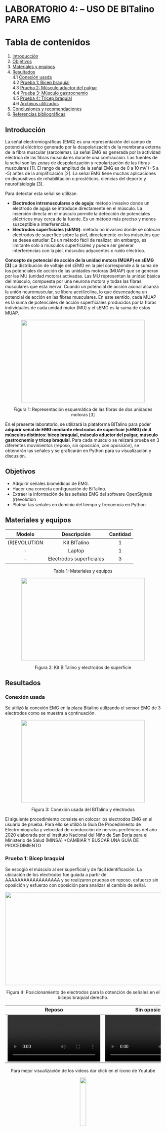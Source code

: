 # **LABORATORIO 4: – USO DE BITalino PARA EMG**
# **Tabla de contenidos**

1. [Introducción](#id1)
2. [Objetivos](#id2)
3. [Materiales y equipos](#id3)
4. [Resultados](#id4)\
   4.1 [Conexión usada](#id5)\
   4.2 [Prueba 1: Bícep braquial](#id6)\
   4.3 [Prueba 2: Músculo aductor del pulgar](#id7)\
   4.4 [Prueba 3: Músculo gastrocnemio](#id8)\
   4.5 [Prueba 4: Tricep braquial](#id9)\
   4.6 [Archivos utilizados](#id10)
6. [Conclusiones y recomendaciones](#id11)
6. [Referencias bibliográficas](#id12)

## **Introducción** <a name="id1"></a>
La señal electromiográficas (EMG) es una representación del campo de potencial eléctrico generado por la despolarización de la membrana externa de la fibra muscular (sarcolema). La señal EMG es generada por la actividad eléctrica de las fibras musculares durante una contracción. Las fuentes de la señal son las zonas de despolarización y repolarización de las fibras musculares [1]. El rango de amplitud de la señal EMG es de 0 a 10 mV (+5 a -5) antes de la amplificación [2]. La señal EMG tiene muchas aplicaciones en dispositivos de rehabilitación o prostéticos, ciencias del deporte y neurofisiología [3].

Para detectar esta señal se utilizan:
- **Electrodos intrsmusculares o de aguja**: método invasivo donde un electrodo de aguja se introduce directamente en el músculo. La inserción directa en el músculo permite la detección de potenciales eléctricos muy cerca de la fuente. Es un método más preciso y menos susceptible a interferencias.  
- **Electrodos superficiales (sEMG)**: método no invasivo donde se colocan electrodos de superfice sobre la piel, directamente en los músculos que se desea estudiar. Es un método fácil de realizar; sin embargo, es limitante solo a músculos superficiales y puede ser generar interferencias con la piel, músculos adyacentes o ruido eléctrico.

**Concepto de potencial de acción de la unidad motora (MUAP) en sEMG [3]**
La distribución de voltaje del sEMG en la piel corresponde a la suma de los potenciales de acción de las unidades motoras (MUAP) que se generan por las MU (unidad motora) activadas. Las MU representan la unidad básica del músculo, compuesta por una neurona motora y todas las fibras musculares que esta inerva. Cuando un potencial de acción axonal alcanza la unión neuromuscular, se libera acetilcolina, lo que desencadena un potencial de acción en las fibras musculares. En este sentido, cada MUAP es la suma de potenciales de acción superficiales producidos por la fibras individuales de cada unidad motor (MU) y el sEMG es la suma de estos MUAP.

<p align="justify">
<p align="center"><img src="../../../Otros/Imagenes/Lab4_EMG/MUAP.png" width="400" height="266"></p>
<div align="center"> Figura 1: Representación esquemática de las fibras de dos unidades motoras [3]</i></div>
<p>

En el presente laboratorio, se utilizará la plataforma BITalino para poder **adquirir señal de EMG mediante electrodos de superficie (sEMG) de 4 músculos distintos: bícep braquial, músculo aductor del pulgar, músculo gastrocnemio y tricep braquial**. Para cada músculo se relizará prueba en 3 diferentes movimientos (reposo, sin oposición, con oposición), se obtendrán las señales y se graficarán en Python para su visualización y discusión.

## **Objetivos** <a name="id2"></a>
* Adquirir señales biomédicas de EMG.
* Hacer una correcta configuración de BiTalino.
* Extraer la información de las señales EMG del software OpenSignals (r)evolution
* Plotear las señales en dominio del tiempo y frecuencia en Python

## **Materiales y equipos** <a name="id3"></a>
<div align="center">

|  **Modelo**  | **Descripción** | **Cantidad** |
|:------------:|:---------------:|:------------:|
| (R)EVOLUTION |   Kit BITalino  |       1      |
|       -      |      Laptop     |       1      |
|       -      |    Electrodos superficiales   |       3      |
<div align="center"> Tabla 1: Materiales y equipos</i></div>


</div>

<p align="justify">
<p align="center"><img src="../../../Otros/Imagenes/Lab4_EMG/image_materiales.jpg" width="400" height="266"></p>
<div align="center">Figura 2: Kit BITalino y electrodos de superficie</i></div>
</p>


## **Resultados** <a name="id4"></a>
### **Conexión usada** <a name="id5"></a>
Se utilizó la conexión EMG en la placa Bitalino utilizando el sensor EMG de 3 electrodos como se muestra a continuación.
<p align="justify">
<p align="center"><img src="../../../Otros/Imagenes/Lab4_EMG/bitalino.jpg" width="400" height="266"></p>
<div align="center">Figura 3: Conexión usada del BITalino y electrodos</i></div>
</p>


El siguiente procedimiento consiste en colocar los electrodos EMG en el usuario de prueba. Para ello se utilizó la Guía De Procedimiento de Electromiografía y velocidad de conducción de nervios periféricos del año 2020 elaborada por el Instituto Nacional del Niño de San Borja para el Ministerio de Salud (MINSA) *CAMBIAR Y BUSCAR UNA GUIA DE PROCEDIMIENTO 

### **Prueba 1: Bícep braquial** <a name="id6"></a>
Se escogió el músculo al ser superficial y de fácil identificación. La ubicación de los electrodos fue guiada a partir de AAAAAAAAAAAAAAAAAA y se realizaron pruebas en reposo, esfuerzo sin oposición y esfuerzo con oposición para analizar el cambio de señal.
<p align="justify">
<p align="center"><img src="../../../Otros/Imagenes/Lab4_EMG/Biceps1.jpg" width="600" height="300"></p>
<div align="center">Figura 4: Posicionamiento de electrodos para la obtención de señales en el bíceps braquial derecho.</i></div>
</p>

<div align="center">
   
|  **Reposo**  | **Sin oposición** | **Con oposición** |
|:------------:|:---------------:|:------------:|
|<video src="https://user-images.githubusercontent.com/b49875f0-82ef-4d27-a2aa-e8e5e6103e9a.mp4"></video>|<video src="https://user-images.githubusercontent.com/092f3871-e25f-4d7b-a778-03641931fcaf.mp4"></video>|<video src= "https://user-images.githubusercontent.com/36d881ed-29d1-4178-844e-4b9741314f90.mp4"></video>|

<p align="justify">
<div align="center">Para mejor visualización de los videos dar click en el ícono de Youtube</i></div>
</p>  

[<img src="https://cdn.icon-icons.com/icons2/1713/PNG/512/iconfinder-videologoplayicon-3993847_112649.png" width="20%" height="20%">](https://www.youtube.com/playlist?list=PLKyz-4YrUo3Q4-50zDqIl1RbkGDer-eyK)
</div>

- ### **Ploteo de la señal en Python: Dominio del tiempo y frecuencia**
   A coninuación se muestran la data obtenida en el dominio del tiempo y dominio de la frecuencia
   - Reposo
     <p align="justify">
     <p align="center"><img src="../../../Otros/Imagenes/Lab4_EMG/Biceps_graficas_reposo.jpg" width="650" height="500"></p>
     </p>
   - Sin oposición
     <p align="justify">
     <p align="center"><img src="../../../Otros/Imagenes/Lab4_EMG/Biceps_graficas_sin_oposicion.jpg" width="650" height="500"></p>
     </p>
   - Con oposición
     <p align="justify">
     <p align="center"><img src="../../../Otros/Imagenes/Lab4_EMG/Biceps_graficas_oposicion.jpg" width="650" height="500"></p>
(Resumen y explicación de la señal ploteada)

### **Prueba 2: Músculo aductor del pulgar** <a name="id7"></a>
El músculo abductor corto del pulgar (ACP) pertenece al primer plano muscular subfascial de la región tenar de gran importancia en los movimientos del pulgar. 
La ubicación de los electrodos fue la siguiente según la GUÍA DE PROCEDIMIENTO DE ELECTROMIOGRAFÍA Y VELOCIDAD DE CONDUCCIÓN DE NERVIOS PERIFÉRICOS del Instituto Nacional del Niño de San Borja:
Electrodo activo (G1): Colocar sobre el centro del músculo abductor corto del pulgar 
(ACP), un tercio de la distancia entre el pliegue carpo metacarpiano y la articulación 
metacarpo falángica del pulgar (1er dedo). 
Electrodo de referencia (G2): Colocar sobre la articulación metacarpo falángico del 
primer dedo, distal al electrodo activo. 
Electrodo tierra: Colocado en el dorso de la mano.
<p align="justify">
<p align="center"><img src="../../../Otros/Imagenes/Lab4_EMG/aductor pulgar.jpg" width="650" height="250"></p>
<div align="center">Figura 5: Posicionamiento de electrodos para la obtención de señales en el mùculo aductor del pulgar derecho.</i></div>
</p>

<div align="center">
   
|  **Reposo**  | **Sin oposición** | **Con oposición** |
|:------------:|:---------------:|:------------:|
|<video src="https://user-images.githubusercontent.com/67a14538-64fe-4a2a-a8d6-a3e4a3f076d5.mp4"></video>|<video src="https://user-images.githubusercontent.com/af3715f6-c9ae-4d9e-88d6-e9c4592ccc69.mp4"></video>|<video src= "https://user-images.githubusercontent.com/077e5478-1f01-4cbe-a1b1-619135a5ab11.mp4"></video>|

<p align="justify">
<div align="center">Para mejor visualización de los videos dar click en el ícono de Youtube</i></div>
</p>  

[<img src="https://cdn.icon-icons.com/icons2/1713/PNG/512/iconfinder-videologoplayicon-3993847_112649.png" width="20%" height="20%">](https://www.youtube.com/playlist?list=PLKyz-4YrUo3R1rk6B5YFyBnburL7kmY8D)
</div>

- ### **Ploteo de la señal en Python: Dominio del tiempo y frecuencia**
   A coninuación se muestran la data obtenida en el dominio del tiempo y dominio de la frecuencia
   - Reposo
     <p align="justify">
     <p align="center"><img src="../../../Otros/Imagenes/Lab4_EMG/Pulgar_graficas_reposo.jpg" width="650" height="500"></p>
     </p>
   - Sin oposición
     <p align="justify">
     <p align="center"><img src="../../../Otros/Imagenes/Lab4_EMG/Pulgar_graficas_sin_oposicion.jpg" width="650" height="500"></p>
     </p>
   - Con oposición
     <p align="justify">
     <p align="center"><img src="../../../Otros/Imagenes/Lab4_EMG/Pulgar_graficas_oposicion.jpg" width="650" height="500"></p>
     </p>
(Resumen y explicación de la señal ploteada)

### **Prueba 3: Músculo gastrocnemio** <a name="id8"></a>
Descripción de prueba 3, fundamento de la señal adquirida (porque usaran ese grupo muscular de interes)
<p align="justify">
<p align="center"><img src="../../../Otros/Imagenes/Lab4_EMG/Gastrocnemio.jpg" width="700" height="400"></p>
<div align="center">Figura 6: Posicionamiento de electrodos para la obtención de señales en el músculo gastrocnemio derecho.</i></div>
</p>

<div align="center">
   
|  **Reposo**  | **Esfuerzo** | **Sobreesfuerzo sin oposición** |
|:------------:|:---------------:|:------------:|
|<video src="https://user-images.githubusercontent.com/27d392ad-a041-4e54-8f90-0a6b14e80f0f.mp4"></video>|<video src="https://user-images.githubusercontent.com/75a6c4f4-0524-44a8-b6da-cfe3df00bb69.mp4"></video>|<video src= "https://user-images.githubusercontent.com/68bb1c7a-39ac-415c-a21c-0ae45fc841b5.mp4"></video>|

<p align="justify">
<div align="center">Para mejor visualización de los videos dar click en el ícono de Youtube</i></div>
</p>  

[<img src="https://cdn.icon-icons.com/icons2/1713/PNG/512/iconfinder-videologoplayicon-3993847_112649.png" width="20%" height="20%">](https://www.youtube.com/playlist?list=PLKyz-4YrUo3RR13SN4Ai1WwyWk6ezuXg1)

</div>

- ### **Ploteo de la señal en Python: Dominio del tiempo y frecuencia**
   A coninuación se muestran la data obtenida en el dominio del tiempo y dominio de la frecuencia
   - Reposo
     <p align="justify">
     <p align="center"><img src="../../../Otros/Imagenes/Lab4_EMG/Gastronecmio_graficas_reposo.jpg" width="650" height="500"></p>
     </p>
   - Esfuerzo
     <p align="justify">
     <p align="center"><img src="../../../Otros/Imagenes/Lab4_EMG/Gastronecmio_graficas_esfuerzo.jpg" width="650" height="500"></p>
     </p>
   - Sobreesfuerzo sin oposición
     <p align="justify">
     <p align="center"><img src="../../../Otros/Imagenes/Lab4_EMG/Gastronecmio_graficas_sobreesfuerzo.jpg" width="650" height="500"></p>
     </p>
(Resumen y explicación de la señal ploteada)
     
### **Prueba 4: Tricep Braquial** <a name="id9"></a>
Descripción de prueba 4, fundamento de la señal adquirida (porque usaran ese grupo muscular de interes)
<p align="justify">
<p align="center"><img src="../../../Otros/Imagenes/Lab4_EMG/triceps.jpg" width="400" height="500"></p>
<div align="center">Figura 7: Posicionamiento de electrodos para la obtención de señales en el triceps braquial derecho.</i></div>
</p>  


<div align="center">
   
|  **Reposo**  | **Esfuerzo** | **Sobreesfuerzo sin oposición** |
|:------------:|:---------------:|:------------:|
|<video src="https://user-images.githubusercontent.com/3d2e256b-1b0b-45e6-881a-7c67814c92b9.mp4"></video>|<video src="https://user-images.githubusercontent.com/c606cd01-5a08-4b8c-a946-48103dcaaec7.mp4"></video>|<video src= "https://user-images.githubusercontent.com/d8ca2d70-d802-41ab-8d84-04cf8d5b42a7.mp4"></video>|

<p align="justify">
<div align="center">Para mejor visualización de los videos dar click en el ícono de Youtube</i></div>
</p>  

[<img src="https://cdn.icon-icons.com/icons2/1713/PNG/512/iconfinder-videologoplayicon-3993847_112649.png" width="20%" height="20%">](https://www.youtube.com/playlist?list=PLKyz-4YrUo3Q2SirQwFWpUK6rOJ3rqsKD)

</div>

- ### **Ploteo de la señal en Python: Dominio del tiempo y frecuencia**
   A coninuación se muestran la data obtenida en el dominio del tiempo y dominio de la frecuencia
   - Reposo
     <p align="justify">
     <p align="center"><img src="../../../Otros/Imagenes/Lab4_EMG/Triceps_graficas_reposo.jpg" width="650" height="500"></p>
     </p>
   - Esfuerzo
     <p align="justify">
     <p align="center"><img src="../../../Otros/Imagenes/Lab4_EMG/Triceps_graficas_esfuerzo.jpg" width="650" height="500"></p>
     </p>
   - Sobreesfuerzo sin oposición
     <p align="justify">
     <p align="center"><img src="../../../Otros/Imagenes/Lab4_EMG/Triceps_graficas_sobreesfuerzo.jpg" width="650" height="500"></p>
     </p>

### **Archivos** <a name="id10"></a>
- [Documentos (.txt)](https://github.com/DianaCortezL/ISB-Grupo-5/tree/faacf940cd92a67b1431c22d82b8411c5dae7d26/Otros/Archivos%20varios/Lab4_EMG)
- [Programa de ploteo (Jupyter Notebook)](https://github.com/DianaCortezL/ISB-Grupo-5/blob/be9da5dae231d9adf809ada70db73281b355ea1a/ISB/Laboratorios/Lab04%20-%20Adquisici%C3%B3n%20de%20se%C3%B1al%20EMG/LabEMG.ipynb)

## **Conclusiones** <a name="id11"></a>

## **Recomendaciones** <a name="id11"></a>

## **Referencias bibliográficas** <a name="id12"></a>
[1] D. Farina, D. F. Stegeman, and R. Merletti, “Biophysics of the Generation of EMG Signals,” Surface Electromyography : Physiology, Engineering, and Applications, pp. 1–24, Apr. 2016, doi: https://doi.org/10.1002/9781119082934.ch02.  

[2]  M. B. I. Reaz, M. S. Hussain, and F. Mohd-Yasin, “Techniques of EMG signal analysis: detection, processing, classification and applications,” Biological Procedures Online, vol. 8, no. 1, pp. 11–35, Dec. 2006, doi: https://doi.org/10.1251/bpo115.  

[3] I. Campanini, A. Merlo, C. Disselhorst-Klug, L. Mesin, S. Muceli, and R. Merletti, “Fundamental Concepts of Bipolar and High-Density Surface EMG Understanding and Teaching for Clinical, Occupational, and Sport Applications: Origin, Detection, and Main Errors,” Sensors, vol. 22, no. 11, p. 4150, May 2022, doi: https://doi.org/10.3390/s22114150.
‌
